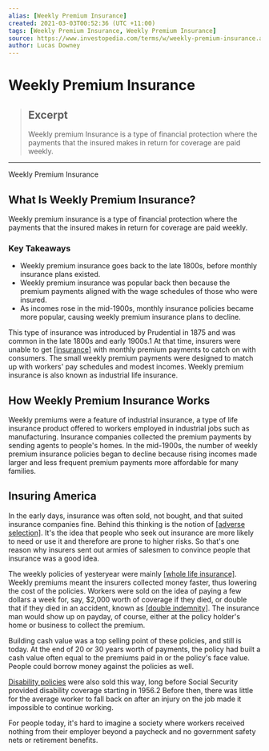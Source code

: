 ```yaml
---
alias: [Weekly Premium Insurance]
created: 2021-03-03T00:52:36 (UTC +11:00)
tags: [Weekly Premium Insurance, Weekly Premium Insurance]
source: https://www.investopedia.com/terms/w/weekly-premium-insurance.asp
author: Lucas Downey
---
```


# Weekly Premium Insurance

> ## Excerpt
> Weekly premium Insurance is a type of financial protection where the payments that the insured makes in return for coverage are paid weekly.

---

Weekly Premium Insurance
## What Is Weekly Premium Insurance?

Weekly premium insurance is a type of financial protection where the payments that the insured makes in return for coverage are paid weekly.

### Key Takeaways

-   Weekly premium insurance goes back to the late 1800s, before monthly insurance plans existed.
-   Weekly premium insurance was popular back then because the premium payments aligned with the wage schedules of those who were insured.
-   As incomes rose in the mid-1900s, monthly insurance policies became more popular, causing weekly premium insurance plans to decline.

This type of insurance was introduced by Prudential in 1875 and was common in the late 1800s and early 1900s.1 At that time, insurers were unable to get [[insurance]](https://www.investopedia.com/terms/i/insurance-coverage.asp) with monthly premium payments to catch on with consumers. The small weekly premium payments were designed to match up with workers' pay schedules and modest incomes. Weekly premium insurance is also known as industrial life insurance.

## How Weekly Premium Insurance Works

Weekly premiums were a feature of industrial insurance, a type of life insurance product offered to workers employed in industrial jobs such as manufacturing. Insurance companies collected the premium payments by sending agents to people's homes. In the mid-1900s, the number of weekly premium insurance policies began to decline because rising incomes made larger and less frequent premium payments more affordable for many families.

## Insuring America

In the early days, insurance was often sold, not bought, and that suited insurance companies fine. Behind this thinking is the notion of [[adverse selection]](https://www.investopedia.com/terms/a/adverseselection.asp). It's the idea that people who seek out insurance are more likely to need or use it and therefore are prone to higher risks. So that's one reason why insurers sent out armies of salesmen to convince people that insurance was a good idea. 

The weekly policies of yesteryear were mainly [[whole life insurance]](https://www.investopedia.com/terms/w/wholelife.asp). Weekly premiums meant the insurers collected money faster, thus lowering the cost of the policies. Workers were sold on the idea of paying a few dollars a week for, say, $2,000 worth of coverage if they died, or double that if they died in an accident, known as [[double indemnity]](https://www.investopedia.com/terms/a/accidental-death-dismemberment-insurance.asp). The insurance man would show up on payday, of course, either at the policy holder's home or business to collect the premium.

Building cash value was a top selling point of these policies, and still is today. At the end of 20 or 30 years worth of payments, the policy had built a cash value often equal to the premiums paid in or the policy's face value. People could borrow money against the policies as well.

[Disability policies](https://www.investopedia.com/terms/d/disability-insurance.asp) were also sold this way, long before Social Security provided disability coverage starting in 1956.2 Before then, there was little for the average worker to fall back on after an injury on the job made it impossible to continue working.

For people today, it's hard to imagine a society where workers received nothing from their employer beyond a paycheck and no government safety nets or retirement benefits.
